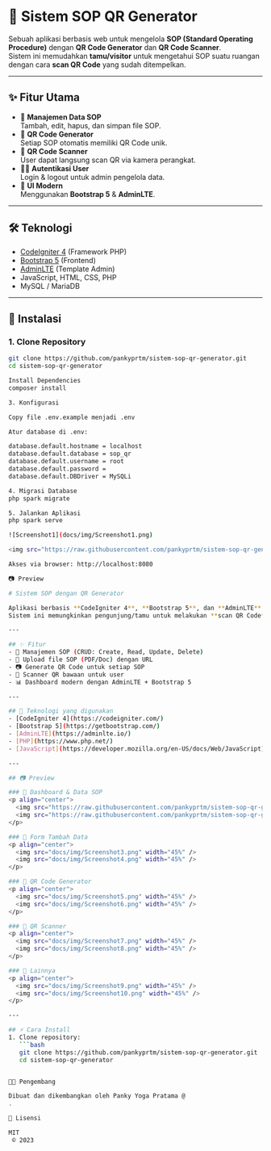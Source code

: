 # 📌 Sistem SOP QR Generator

Sebuah aplikasi berbasis web untuk mengelola **SOP (Standard Operating Procedure)** dengan **QR Code Generator** dan **QR Code Scanner**.  
Sistem ini memudahkan **tamu/visitor** untuk mengetahui SOP suatu ruangan dengan cara **scan QR Code** yang sudah ditempelkan.

---

## ✨ Fitur Utama
- 📄 **Manajemen Data SOP**  
  Tambah, edit, hapus, dan simpan file SOP.
- 🔗 **QR Code Generator**  
  Setiap SOP otomatis memiliki QR Code unik.
- 📱 **QR Code Scanner**  
  User dapat langsung scan QR via kamera perangkat.
- 👨‍💻 **Autentikasi User**  
  Login & logout untuk admin pengelola data.
- 🎨 **UI Modern**  
  Menggunakan **Bootstrap 5** & **AdminLTE**.

---

## 🛠️ Teknologi
- [CodeIgniter 4](https://codeigniter.com/) (Framework PHP)
- [Bootstrap 5](https://getbootstrap.com/) (Frontend)
- [AdminLTE](https://adminlte.io/) (Template Admin)
- JavaScript, HTML, CSS, PHP
- MySQL / MariaDB

---

## 🚀 Instalasi

### 1. Clone Repository
```bash
git clone https://github.com/pankyprtm/sistem-sop-qr-generator.git
cd sistem-sop-qr-generator

Install Dependencies
composer install

3. Konfigurasi

Copy file .env.example menjadi .env

Atur database di .env:

database.default.hostname = localhost
database.default.database = sop_qr
database.default.username = root
database.default.password =
database.default.DBDriver = MySQLi

4. Migrasi Database
php spark migrate

5. Jalankan Aplikasi
php spark serve

![Screenshot1](docs/img/Screenshot1.png)

<img src="https://raw.githubusercontent.com/pankyprtm/sistem-sop-qr-generator/main/docs/img/Screenshot1.png" width="70%" />

Akses via browser: http://localhost:8080

📷 Preview

# Sistem SOP dengan QR Generator

Aplikasi berbasis **CodeIgniter 4**, **Bootstrap 5**, dan **AdminLTE** yang digunakan untuk mengelola SOP (Standard Operating Procedure) setiap ruangan/departemen.  
Sistem ini memungkinkan pengunjung/tamu untuk melakukan **scan QR Code** agar dapat langsung melihat SOP yang berlaku.

---

## ✨ Fitur
- 🔐 Manajemen SOP (CRUD: Create, Read, Update, Delete)  
- 📄 Upload file SOP (PDF/Doc) dengan URL  
- 📷 Generate QR Code untuk setiap SOP  
- 📱 Scanner QR bawaan untuk user  
- 📊 Dashboard modern dengan AdminLTE + Bootstrap 5  

---

## 🚀 Teknologi yang digunakan
- [CodeIgniter 4](https://codeigniter.com/)  
- [Bootstrap 5](https://getbootstrap.com/)  
- [AdminLTE](https://adminlte.io/)  
- [PHP](https://www.php.net/)  
- [JavaScript](https://developer.mozilla.org/en-US/docs/Web/JavaScript)  

---

## 📷 Preview

### 🔹 Dashboard & Data SOP
<p align="center">
  <img src="https://raw.githubusercontent.com/pankyprtm/sistem-sop-qr-generator/main/docs/img/Screenshot1.png" width="45%" />
  <img src="https://raw.githubusercontent.com/pankyprtm/sistem-sop-qr-generator/main/docs/img/Screenshot2.png" width="45%" />
</p>

### 🔹 Form Tambah Data
<p align="center">
  <img src="docs/img/Screenshot3.png" width="45%" />
  <img src="docs/img/Screenshot4.png" width="45%" />
</p>

### 🔹 QR Code Generator
<p align="center">
  <img src="docs/img/Screenshot5.png" width="45%" />
  <img src="docs/img/Screenshot6.png" width="45%" />
</p>

### 🔹 QR Scanner
<p align="center">
  <img src="docs/img/Screenshot7.png" width="45%" />
  <img src="docs/img/Screenshot8.png" width="45%" />
</p>

### 🔹 Lainnya
<p align="center">
  <img src="docs/img/Screenshot9.png" width="45%" />
  <img src="docs/img/Screenshot10.png" width="45%" />
</p>

---

## ⚡ Cara Install
1. Clone repository:
   ```bash
   git clone https://github.com/pankyprtm/sistem-sop-qr-generator.git
   cd sistem-sop-qr-generator


👨‍💻 Pengembang

Dibuat dan dikembangkan oleh Panky Yoga Pratama @
.

📜 Lisensi

MIT
 © 2023
